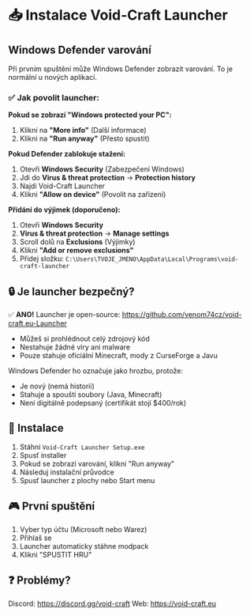 # 📥 Instalace Void-Craft Launcher

## Windows Defender varování

Při prvním spuštění může Windows Defender zobrazit varování. To je normální u nových aplikací.

### ✅ Jak povolit launcher:

**Pokud se zobrazí "Windows protected your PC":**

1. Klikni na **"More info"** (Další informace)
2. Klikni na **"Run anyway"** (Přesto spustit)

**Pokud Defender zablokuje stažení:**

1. Otevři **Windows Security** (Zabezpečení Windows)
2. Jdi do **Virus & threat protection** → **Protection history**
3. Najdi Void-Craft Launcher
4. Klikni **"Allow on device"** (Povolit na zařízení)

**Přidání do výjimek (doporučeno):**

1. Otevři **Windows Security**
2. **Virus & threat protection** → **Manage settings**
3. Scroll dolů na **Exclusions** (Výjimky)
4. Klikni **"Add or remove exclusions"**
5. Přidej složku: `C:\Users\TVOJE_JMENO\AppData\Local\Programs\void-craft-launcher`

## 🔒 Je launcher bezpečný?

✅ **ANO!** Launcher je open-source: https://github.com/venom74cz/void-craft.eu-Launcher

- Můžeš si prohlédnout celý zdrojový kód
- Nestahuje žádné viry ani malware
- Pouze stahuje oficiální Minecraft, mody z CurseForge a Javu

Windows Defender ho označuje jako hrozbu, protože:
- Je nový (nemá historii)
- Stahuje a spouští soubory (Java, Minecraft)
- Není digitálně podepsaný (certifikát stojí $400/rok)

## 📝 Instalace

1. Stáhni `Void-Craft Launcher Setup.exe`
2. Spusť installer
3. Pokud se zobrazí varování, klikni "Run anyway"
4. Následuj instalační průvodce
5. Spusť launcher z plochy nebo Start menu

## 🎮 První spuštění

1. Vyber typ účtu (Microsoft nebo Warez)
2. Přihlaš se
3. Launcher automaticky stáhne modpack
4. Klikni "SPUSTIT HRU"

## ❓ Problémy?

Discord: https://discord.gg/void-craft
Web: https://void-craft.eu
